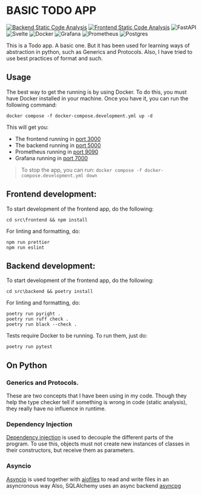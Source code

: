 # BASIC TODO APP

[![Backend Static Code Analysis](https://github.com/cojua8/todo-app/actions/workflows/static_code_analysis_backend.yml/badge.svg)](https://github.com/cojua8/todo-app/actions/workflows/static_code_analysis_backend.yml)
[![Frontend Static Code Analysis](https://github.com/cojua8/todo-app/actions/workflows/static_code_analysis_frontend.yml/badge.svg)](https://github.com/cojua8/todo-app/actions/workflows/static_code_analysis_frontend.yml)
![FastAPI](https://img.shields.io/badge/FastAPI-005571?style=for-the-badge&logo=fastapi)
![Svelte](https://img.shields.io/badge/svelte-%23f1413d.svg?style=for-the-badge&logo=svelte&logoColor=white)
![Docker](https://img.shields.io/badge/docker-%230db7ed.svg?style=for-the-badge&logo=docker&logoColor=white)
![Grafana](https://img.shields.io/badge/grafana-%23F46800.svg?style=for-the-badge&logo=grafana&logoColor=white)
![Prometheus](https://img.shields.io/badge/Prometheus-E6522C?style=for-the-badge&logo=Prometheus&logoColor=white)
![Postgres](https://img.shields.io/badge/postgres-%23316192.svg?style=for-the-badge&logo=postgresql&logoColor=white)

This is a Todo app. A basic one. But it has been used for learning ways of abstraction in python, such as Generics and Protocols. Also, I have tried to use best practices of format and such.

## Usage

The best way to get the running is by using Docker. To do this, you must have Docker installed in your machine. Once you have it, you can run the following command:

    docker compose -f docker-compose.development.yml up -d

This will get you:

- The frontend running in [port 3000](http://localhost:3000/)
- The backend running in [port 5000](http://localhost:5000/)
- Prometheus running in [port 9090](http://localhost:9090/)
- Grafana running in [port 7000](http://localhost:7000/)

> To stop the app, you can run: `docker compose -f docker-compose.development.yml down`

## Frontend development:

To start development of the frontend app, do the following:

    cd src\frontend && npm install

For linting and formatting, do:

    npm run prettier
    npm run eslint

## Backend development:

To start development of the frontend app, do the following:

    cd src\backend && poetry install

For linting and formatting, do:

    poetry run pyright .
    poetry run ruff check .
    poetry run black --check .

Tests require Docker to be running. To run them, just do:

    poetry run pytest

## On Python

### Generics and Protocols.

These are two concepts that I have been using in my code. Though they help the type checker tell if something is wrong in code (static analysis), they really have no influence in runtime.

### Dependency Injection

[Dependency injection](https://python-dependency-injector.ets-labs.org/introduction/di_in_python.html) is used to decouple the different parts of the program. To use this, objects must not create new instances of classes in their constructors, but receive them as parameters.

### Asyncio

[Asyncio](https://docs.python.org/3/library/asyncio.html) is used together with [aiofiles](https://aiofiles.readthedocs.io/en/stable/) to read and write files in an asyncronous way
Also, SQLAlchemy uses an async backend [asyncpg](https://magicstack.github.io/asyncpg/current/)
